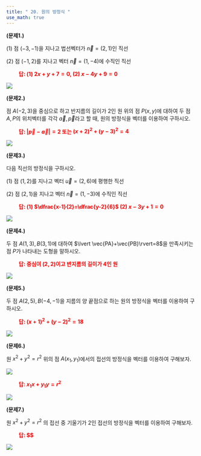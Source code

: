 ```yaml
---
title: " 20. 원의 방정식 "
use_math: true
---
```


**(문제1.)**

(1) 점 $(-3, -1)$을 지나고 법선벡터가 $\vec{n}=(2, 1)$인 직선

(2) 점 $(-1, 2)$를 지나고 벡터 $\vec{n}=(1, -4)$에 수직인 직선

**<span style="color: red;">$\qquad$답: (1) $2x+y+7=0$, (2) $x-4y+9=0$</span>** 

<img src="/assets/Pasted image 20241029085149.png"/>

**(문제2.)**

점 $A(-2, 3)$을 중심으로 하고 반지름의 길이가 2인 원 위의 점 $P(x, y)$에 대하여 두 점 $A, P$의 위치벡터를 각각 $\vec{a}, \vec{p}$라고 할 때, 원의 방정식을 벡터를 이용하여 구하시오.

**<span style="color: red;">$\qquad$답: $\lvert \vec{p}-\vec{a}\rvert=2$ 또는 $(x+2)^2+(y-3)^2=4$</span>** 

<img src="/assets/Pasted image 20241029085200.png"/>



 **(문제3.)**

다음 직선의 방정식을 구하시오.

(1) 점 $(1, 2)$를 지나고 벡터 $\vec{u}=(2, 6)$에 평행한 직선

(2) 점 $(2, 1)$을 지나고 벡터 $\vec{n}=(1, -3)$에 수직인 직선

 **<span style="color: red;">$\qquad$답: (1) $\dfrac{x-1}{2}=\dfrac{y-2}{6}$ (2) $x-3y+1=0$</span>** 

<img src="/assets/Pasted image 20241029085217.png"/>


**(문제4.)**

두 점 $A(1, 3), B(3, 1)$에 대하여 $\lvert \vec{PA}+\vec{PB}\rvert=8$을 만족시키는 점 $P$가 나타내는 도형을 말하시오.

**<span style="color: red;">$\qquad$답: 중심이 $(2, 2)$이고 반지름의 길이가 4인 원</span>** 

<img src="/assets/Pasted image 20241029085230.png"/>


**(문제5.)**

두 점 $A(2, 5), B(-4, -1)$을 지름의 양 끝점으로 하는 원의 방정식을 벡터를 이용하여 구하시오.

 **<span style="color: red;">$\qquad$답: $(x+1)^2+(y-2)^2=18$</span>** 

<img src="/assets/Pasted image 20241029085413.png"/>

**(문제6.)**

원 $x^2+y^2=r^2$ 위의 점 $A(x_1, y_1)$에서의 접선의 방정식을 벡터를 이용하여 구해보자.

<img src="/assets/Pasted image 20240527235341.png"/>

 **<span style="color: red;">$\qquad$답: $x_1x+y_1y=r^2$</span>** 

<img src="/assets/Pasted image 20241029085422.png"/>

**(문제7.)**

원 $x^2+y^2=r^2$ 의 접선 중 기울기가 $2$인 접선의 방정식을 벡터를 이용하여 구해보자.

 **<span style="color: red;">$\qquad$답: $$</span>** 

<img src="/assets/Pasted image 20241029085438.png"/>